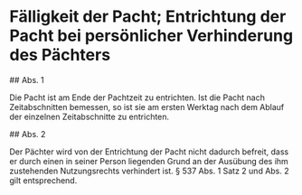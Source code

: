 # Fälligkeit der Pacht; Entrichtung der Pacht bei persönlicher Verhinderung des Pächters



\#\# Abs. 1

 Die Pacht ist am Ende der Pachtzeit zu entrichten. Ist die Pacht nach Zeitabschnitten bemessen, so ist sie am ersten Werktag nach dem Ablauf der einzelnen Zeitabschnitte zu entrichten.

\#\# Abs. 2

 Der Pächter wird von der Entrichtung der Pacht nicht dadurch befreit, dass er durch einen in seiner Person liegenden Grund an der Ausübung des ihm zustehenden Nutzungsrechts verhindert ist. § 537 Abs. 1 Satz 2 und Abs. 2 gilt entsprechend. 

